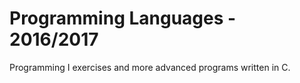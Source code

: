 # Programming Languages - 2016/2017 #

Programming I exercises and more advanced programs written in C.
